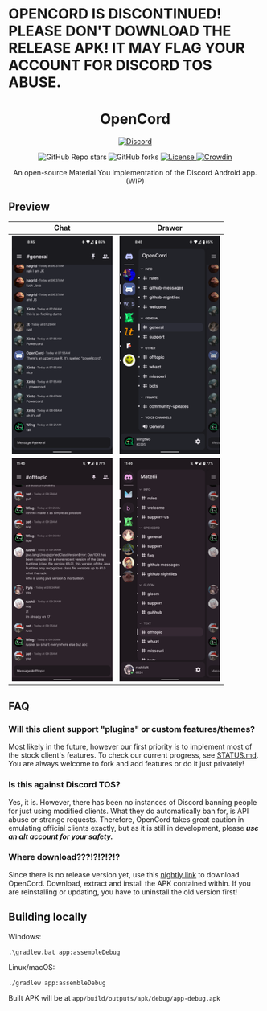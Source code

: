 # OPENCORD IS DISCONTINUED! PLEASE DON'T DOWNLOAD THE RELEASE APK! IT MAY FLAG YOUR ACCOUNT FOR DISCORD TOS ABUSE.

<h1 align="center">OpenCord</h1>
<p align="center">
  <a href="https://discord.gg/3y6vbneMsW">
    <img alt="Discord" src="https://img.shields.io/discord/885879572447522817.svg?label=OpenCord&logo=discord&style=for-the-badge&logoColor=FFFFFF">
  </a>
</p>
<p align="center">
  <img alt="GitHub Repo stars" src="https://img.shields.io/github/stars/MateriiApps/OpenCord?logo=github&style=for-the-badge">
  <img alt="GitHub forks" src="https://img.shields.io/github/forks/MateriiApps/OpenCord?logo=github&style=for-the-badge">
  <a href="https://github.com/MateriiApps/OpenCord/blob/main/LICENSE">
    <img alt="License" src="https://img.shields.io/github/license/MateriiApps/OpenCord?color=%23007ec6&style=for-the-badge">
  </a>
  <a href="https://crowdin.com/project/opencord">
    <img alt="Crowdin" src="https://badges.crowdin.net/opencord/localized.svg">
  </a>
  <br/>
  <p align="center">
    An open-source Material You implementation of the Discord Android app. (WIP)
  </p>
</p>

## Preview

|                          Chat                           |                          Drawer                           |
|:-------------------------------------------------------:|:---------------------------------------------------------:|
|    <img src=".github/assets/chat.png" width="200"/>     |    <img src=".github/assets/drawer.png" width="200"/>     |
| <img src=".github/assets/themed_chat.png" width="200"/> | <img src=".github/assets/themed_drawer.png" width="200"/> |

## FAQ

### Will this client support "plugins" or custom features/themes?

Most likely in the future, however our first priority is to implement most of the stock client's
features. To check our current progress, see [STATUS.md](/STATUS.md). You are always welcome to fork
and add features or do it just privately!

### Is this against Discord TOS?

Yes, it is. However, there has been no instances of Discord banning people for just using modified
clients. What they do automatically ban for, is API abuse or strange requests. Therefore, OpenCord
takes great caution in emulating official clients exactly, but as it is still in development, please
***use an alt account for your safety.***

### Where download???!?!?!?!?

Since there is no release version yet, use
this [nightly link](https://nightly.link/materiiapps/opencord/workflows/android/master/opencord.zip)
to download OpenCord. Download, extract and install the APK contained within. If you are
reinstalling or updating, you have to uninstall the old version first!

## Building locally

Windows:

```batch
.\gradlew.bat app:assembleDebug
```

Linux/macOS:

```shell
./gradlew app:assembleDebug
```

Built APK will be at `app/build/outputs/apk/debug/app-debug.apk`
